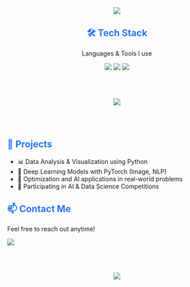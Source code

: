<!-- 상단 웨이빙 배너 -->
<div align="center">
  <img src="https://capsule-render.vercel.app/api?type=waving&color=0:6a11cb,100:2575fc&height=150&text=Seongchan's%20GitHub&fontSize=40&fontColor=ffffff" />
</div>

<!-- Tech Stack -->
<div align="center">
  <h2 style="color:#2575fc;">🛠️ Tech Stack</h2>
  <p>Languages & Tools I use</p>
  <div>
    <img src="https://img.shields.io/badge/GitHub-181717?style=for-the-badge&logo=github&logoColor=white" />
    <img src="https://img.shields.io/badge/Python-3776AB?style=for-the-badge&logo=python&logoColor=white" />
    <img src="https://img.shields.io/badge/PyTorch-EE4C2C?style=for-the-badge&logo=pytorch&logoColor=white" />
  </div>
</div>

<br><br>

<!-- 중간 물결형 애니메이션 배너 -->
<div align="center">
  <img src="https://capsule-render.vercel.app/api?type=waving&color=0:2575fc,100:6a11cb&height=120" />
</div>

<br><br>

<!-- 프로젝트 및 활동 섹션: 텍스트로 길게 추가 (자동 섹션을 밀어내는 효과) -->
<div align="center" style="max-width: 700px; margin: auto; text-align: left;">
  <h2 style="color:#2575fc;">📂 Projects</h2>
  <ul>
    <li>📊 Data Analysis & Visualization using Python</li>
    <li>🤖 Deep Learning Models with PyTorch (Image, NLP)</li>
    <li>🧩 Optimization and AI applications in real-world problems</li>
    <li>🚀 Participating in AI & Data Science Competitions</li>
  </ul>

  <h2 style="color:#2575fc;">📫 Contact Me</h2>
  <p>Feel free to reach out anytime!</p>
  <a href="mailto:orayt4033@knou.ac.kr">
    <img src="https://img.shields.io/badge/Gmail-EA4335?style=for-the-badge&logo=gmail&logoColor=white" />
  </a>
</div>

<br><br>

<!-- 하단 물결형 배너 -->
<div align="center">
  <img src="https://capsule-render.vercel.app/api?type=waving&color=0:6a11cb,100:2575fc&height=120" />
</div>

